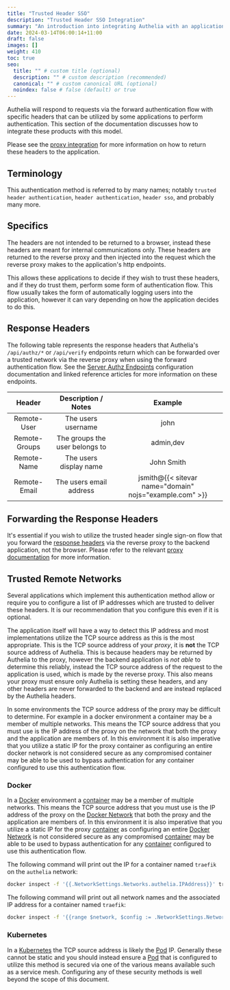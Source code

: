 ```yaml
---
title: "Trusted Header SSO"
description: "Trusted Header SSO Integration"
summary: "An introduction into integrating Authelia with an application which implements authentication via trusted headers."
date: 2024-03-14T06:00:14+11:00
draft: false
images: []
weight: 410
toc: true
seo:
  title: "" # custom title (optional)
  description: "" # custom description (recommended)
  canonical: "" # custom canonical URL (optional)
  noindex: false # false (default) or true
---
```


Authelia will respond to requests via the forward authentication flow with specific headers that can be utilized by some
applications to perform authentication. This section of the documentation discusses how to integrate these products with
this model.

Please see the [proxy integration](../proxies/introduction.md) for more information on how to return these headers to
the application.

## Terminology

This authentication method is referred to by many names; notably `trusted header authentication`,
`header authentication`, `header sso`, and probably many more.

## Specifics

The headers are not intended to be returned to a browser, instead these headers are meant for internal communications
only. These headers are returned to the reverse proxy and then injected into the request which the reverse proxy makes
to the application's http endpoints.

This allows these applications to decide if they wish to trust these headers, and if they do trust them, perform some
form of authentication flow. This flow usually takes the form of automatically logging users into the application,
however it can vary depending on how the application decides to do this.

## Response Headers

The following table represents the response headers that Authelia's `/api/authz/*` or `/api/verify` endpoints return
which can be forwarded over a trusted network via the reverse proxy when using the forward authentication flow. See
the [Server Authz Endpoints](../../configuration/miscellaneous/server-endpoints-authz.md) configuration documentation
and linked reference articles for more information on these endpoints.

|    Header     |      Description / Notes       |                         Example                         |
|:-------------:|:------------------------------:|:-------------------------------------------------------:|
|  Remote-User  |       The users username       |                          john                           |
| Remote-Groups | The groups the user belongs to |                        admin,dev                        |
|  Remote-Name  |     The users display name     |                       John Smith                        |
| Remote-Email  |    The users email address     | jsmith@{{< sitevar name="domain" nojs="example.com" >}} |

## Forwarding the Response Headers

It's essential if you wish to utilize the trusted header single sign-on flow that you forward the
[response headers](#response-headers) via the reverse proxy to the backend application, not the browser. Please refer to
the relevant [proxy documentation](../proxies/introduction.md) for more information.

## Trusted Remote Networks

Several applications which implement this authentication method allow or require you to configure a list of IP addresses
which are trusted to deliver these headers. It is our recommendation that you configure this even if it is optional.

The application itself will have a way to detect this IP address and most implementations utilize the TCP source address
as this is the most appropriate. This is the TCP source address of your *proxy*, it is __not__ the TCP source address of
Authelia. This is because headers may be returned by Authelia to the proxy, however the backend application is *not
able* to determine this reliably, instead the TCP source address of the request to the application is used, which is
made by the reverse proxy. This also means your proxy must ensure only Authelia is setting these headers, and any other
headers are never forwarded to the backend and are instead replaced by the Authelia headers.

In some environments the TCP source address of the proxy may be difficult to determine. For example in a docker
environment a container may be a member of multiple networks. This means the TCP source address that you must use is the
IP address of the proxy on the network that both the proxy and the application are members of. In this environment it
is also imperative that you utilize a static IP for the proxy container as configuring an entire docker network is not
considered secure as any compromised container may be able to be used to bypass authentication for any container
configured to use this authentication flow.

### Docker

In a [Docker] environment a [container] may be a member of multiple networks. This means the TCP source address that you
must use is the IP address of the proxy on the [Docker Network] that both the proxy and the application are members of.
In this environment it is also imperative that you utilize a static IP for the proxy [container] as configuring an
entire [Docker Network] is not considered secure as any compromised [container] may be able to be used to bypass
authentication for any [container] configured to use this authentication flow.

The following command will print out the IP for a container named `traefik` on the `authelia` network:

```bash
docker inspect -f '{{.NetworkSettings.Networks.authelia.IPAddress}}' traefik
```

The following command will print out all network names and the associated IP address for a container named `traefik`:

```bash
docker inspect -f '{{range $network, $config := .NetworkSettings.Networks}}{{ $network }}: {{ $config.IPAddress }} {{end}}' traefik
```

### Kubernetes

In a [Kubernetes] the TCP source address is likely the [Pod] IP. Generally these cannot be static and you should instead
ensure a [Pod] that is configured to utilize this method is secured via one of the various means available such as a
service mesh. Configuring any of these security methods is well beyond the scope of this document.

[Docker]: https://docker.com
[Kubernetes]: https://kubernetes.io/
[Pod]: https://kubernetes.io/docs/concepts/workloads/pods/
[container]: https://www.docker.com/resources/what-container/
[Docker Network]: https://docs.docker.com/network/
